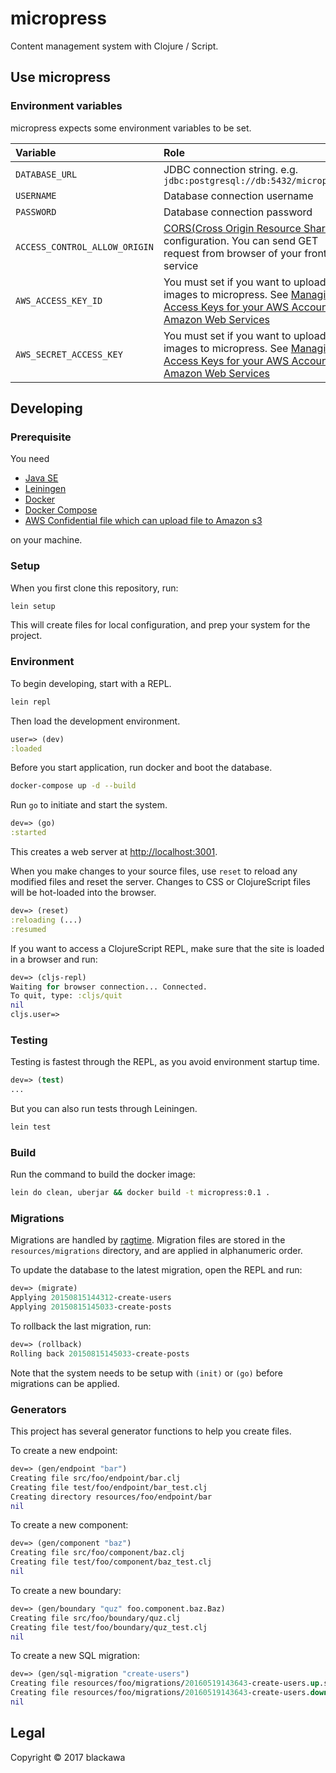 # micropress

Content management system with Clojure / Script.

## Use micropress

### Environment variables

micropress expects some environment variables to be set.

|Variable|Role|
|:--|:--|
|`DATABASE_URL`|JDBC connection string. e.g. `jdbc:postgresql://db:5432/micropress`|
|`USERNAME`|Database connection username|
|`PASSWORD`|Database connection password|
|`ACCESS_CONTROL_ALLOW_ORIGIN`|[CORS(Cross Origin Resource Sharing)](https://www.w3.org/TR/cors/) configuration. You can send GET request from browser of your frontend service|
|`AWS_ACCESS_KEY_ID`|You must set if you want to upload images to micropress. See [Managing Access Keys for your AWS Account - Amazon Web Services](http://docs.aws.amazon.com/general/latest/gr/managing-aws-access-keys.html)|
|`AWS_SECRET_ACCESS_KEY`|You must set if you want to upload images to micropress. See [Managing Access Keys for your AWS Account - Amazon Web Services](http://docs.aws.amazon.com/general/latest/gr/managing-aws-access-keys.html)|

## Developing

### Prerequisite

You need

* [Java SE](http://www.oracle.com/technetwork/java/javase/downloads/index-jsp-138363.html)
* [Leiningen](http://leiningen.org/)
* [Docker](https://www.docker.com/)
* [Docker Compose](https://docs.docker.com/compose/)
* [AWS Confidential file which can upload file to Amazon s3](https://aws.amazon.com/jp/s3/)

on your machine.

### Setup

When you first clone this repository, run:

```sh
lein setup
```

This will create files for local configuration, and prep your system
for the project.

### Environment

To begin developing, start with a REPL.

```sh
lein repl
```

Then load the development environment.

```clojure
user=> (dev)
:loaded
```

Before you start application, run docker and boot the database.

```sh
docker-compose up -d --build
```

Run `go` to initiate and start the system.

```clojure
dev=> (go)
:started
```

This creates a web server at <http://localhost:3001>.

When you make changes to your source files, use `reset` to reload any
modified files and reset the server. Changes to CSS or ClojureScript
files will be hot-loaded into the browser.

```clojure
dev=> (reset)
:reloading (...)
:resumed
```

If you want to access a ClojureScript REPL, make sure that the site is loaded
in a browser and run:

```clojure
dev=> (cljs-repl)
Waiting for browser connection... Connected.
To quit, type: :cljs/quit
nil
cljs.user=>
```

### Testing

Testing is fastest through the REPL, as you avoid environment startup
time.

```clojure
dev=> (test)
...
```

But you can also run tests through Leiningen.

```sh
lein test
```

### Build

Run the command to build the docker image:

```sh
lein do clean, uberjar && docker build -t micropress:0.1 .
```

### Migrations

Migrations are handled by [ragtime][]. Migration files are stored in
the `resources/migrations` directory, and are applied in alphanumeric
order.

To update the database to the latest migration, open the REPL and run:

```clojure
dev=> (migrate)
Applying 20150815144312-create-users
Applying 20150815145033-create-posts
```

To rollback the last migration, run:

```clojure
dev=> (rollback)
Rolling back 20150815145033-create-posts
```

Note that the system needs to be setup with `(init)` or `(go)` before
migrations can be applied.

[ragtime]: https://github.com/weavejester/ragtime

### Generators

This project has several generator functions to help you create files.

To create a new endpoint:

```clojure
dev=> (gen/endpoint "bar")
Creating file src/foo/endpoint/bar.clj
Creating file test/foo/endpoint/bar_test.clj
Creating directory resources/foo/endpoint/bar
nil
```

To create a new component:

```clojure
dev=> (gen/component "baz")
Creating file src/foo/component/baz.clj
Creating file test/foo/component/baz_test.clj
nil
```

To create a new boundary:

```clojure
dev=> (gen/boundary "quz" foo.component.baz.Baz)
Creating file src/foo/boundary/quz.clj
Creating file test/foo/boundary/quz_test.clj
nil
```

To create a new SQL migration:

```clojure
dev=> (gen/sql-migration "create-users")
Creating file resources/foo/migrations/20160519143643-create-users.up.sql
Creating file resources/foo/migrations/20160519143643-create-users.down.sql
nil
```

## Legal

Copyright © 2017 blackawa
